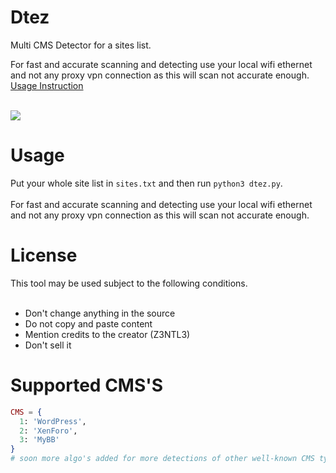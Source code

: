 # Dtez
Multi CMS Detector for a sites list.<br>

For fast and accurate scanning and detecting use your local wifi ethernet and not any proxy vpn connection as this will scan not accurate enough.
<a href="https://github.com/Z3NTL3/Dtez/">
  Usage Instruction
</a>
  
<br>
<img src="https://cdn.discordapp.com/attachments/907033907088748575/953608651992621106/tool.png">

# Usage
Put your whole site list in ```sites.txt``` and then run ```python3 dtez.py```.<br><br>
For fast and accurate scanning and detecting use your local wifi ethernet and not any proxy vpn connection as this will scan not accurate enough.

# License
This tool may be used subject to the following conditions.<br><br>

- Don't change anything in the source<br>
- Do not copy and paste content<br>
- Mention credits to the creator (Z3NTL3)<br>
- Don't sell it<br>

# Supported CMS'S
```elixir
CMS = {
  1: 'WordPress',
  2: 'XenForo',
  3: 'MyBB'
}
# soon more algo's added for more detections of other well-known CMS types
```
